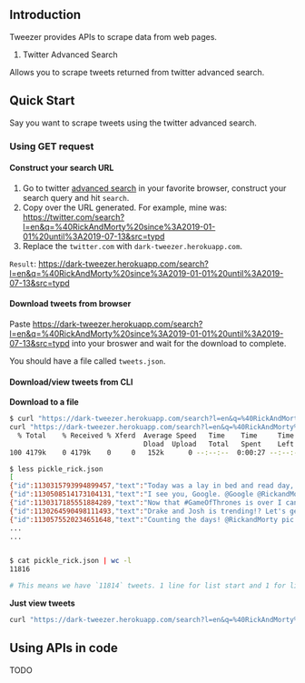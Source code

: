 ## Introduction

Tweezer provides APIs to scrape data from web pages.

1. Twitter Advanced Search

Allows you to scrape tweets returned from twitter advanced search.

## Quick Start

Say you want to scrape tweets using the twitter advanced search.

### Using GET request

#### Construct your search URL

1. Go to twitter [advanced search](https://twitter.com/search-advanced) in your favorite browser, construct your search query and hit `search`.
2. Copy over the URL generated. For example, mine was: <https://twitter.com/search?l=en&q=%40RickAndMorty%20since%3A2019-01-01%20until%3A2019-07-13&src=typd>
3. Replace the `twitter.com` with `dark-tweezer.herokuapp.com`.

`Result`: <https://dark-tweezer.herokuapp.com/search?l=en&q=%40RickAndMorty%20since%3A2019-01-01%20until%3A2019-07-13&src=typd>

#### Download tweets from browser

Paste <https://dark-tweezer.herokuapp.com/search?l=en&q=%40RickAndMorty%20since%3A2019-01-01%20until%3A2019-07-13&src=typd> into your broswer and wait for the download to complete. 

You should have a file called `tweets.json`.

#### Download/view tweets from CLI

**Download to a file**

```bash
$ curl "https://dark-tweezer.herokuapp.com/search?l=en&q=%40RickAndMorty%20since%3A2019-01-01%20until%3A2019-07-13&src=typd" -o pickle_rick.json
curl "https://dark-tweezer.herokuapp.com/search?l=en&q=%40RickAndMorty%20since%3A2019-01-01%20until%3A2019-07-13&src=typd" -o pickle_rick.json
  % Total    % Received % Xferd  Average Speed   Time    Time     Time  Current
                                 Dload  Upload   Total   Spent    Left  Speed
100 4179k    0 4179k    0     0   152k      0 --:--:--  0:00:27 --:--:--  134k

$ less pickle_rick.json
[
{"id":1130315793994899457,"text":"Today was a lay in bed and read day, punctuated by naps and some episodes of @RickandMorty. Also I slept with this book under my pillow at some points for, you know, osmosis pic.twitter.com/KvEP9UIgqy","lang":"en","username":"RicciFlat","time":"2019-05-20 03:34:20","permalink":"https://twitter.com/RicciFlat/status/1130315793994899457","is_reply":false,"parent_id":null,"replies":1,"retweets":1,"favorites":5},
{"id":1130508514173104131,"text":"I see you, Google. @Google @RickandMorty pic.twitter.com/Aq7B6wxIR9","lang":"en","username":"hollymonkster","time":"2019-05-20 16:20:08","permalink":"https://twitter.com/hollymonkster/status/1130508514173104131","is_reply":false,"parent_id":null,"replies":0,"retweets":0,"favorites":0},
{"id":1130317185551884289,"text":"Now that #GameOfThrones is over I can\u2019t wait for @RickandMorty pic.twitter.com/TnTk5H7tRa","lang":"en","username":"kramsta1","time":"2019-05-20 03:39:51","permalink":"https://twitter.com/kramsta1/status/1130317185551884289","is_reply":false,"parent_id":null,"replies":0,"retweets":0,"favorites":1},
{"id":1130264590498111493,"text":"Drake and Josh is trending!? Let's get @DrakeBell & @ItsJoshPeck to notice my rendition of their hit tv show's theme song. RT, LIKE & @ Drake & Josh let's make this go viral @RickandMorty \n\nSong: https://soundcloud.com/afrodope/girl-next-door-prod\u00a0\u2026\nArtist: @malcolmflexedpic.twitter.com/QdfqnTb0nc","lang":"en","username":"chiefmemelord","time":"2019-05-20 00:10:52","permalink":"https://twitter.com/chiefmemelord/status/1130264590498111493","is_reply":false,"parent_id":null,"replies":0,"retweets":0,"favorites":0},
{"id":1130575520234651648,"text":"Counting the days! @RickandMorty pic.twitter.com/iW15qKCVni","lang":"en","username":"nalhilal","time":"2019-05-20 20:46:23","permalink":"https://twitter.com/nalhilal/status/1130575520234651648","is_reply":false,"parent_id":null,"replies":0,"retweets":0,"favorites":1},
...
...


$ cat pickle_rick.json | wc -l
11816

# This means we have `11814` tweets. 1 line for list start and 1 for list end.
```

**Just view tweets**

```bash
curl "https://dark-tweezer.herokuapp.com/search?l=en&q=%40RickAndMorty%20since%3A2019-01-01%20until%3A2019-07-13&src=typd"
```

## Using APIs in code

TODO
